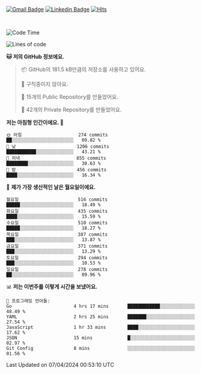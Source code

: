 [![Gmail Badge](https://img.shields.io/badge/-725psh@gmail.com-c14438?style=flat&logo=Gmail&logoColor=white&link=mailto:725psh@gmail.com)](mailto:725psh@gmail.com) 
[![Linkedin Badge](https://img.shields.io/badge/-soohanpark-0072b1?style=flat&logo=Linkedin&logoColor=white&link=https://www.linkedin.com/in/soohanpark/)](https://www.linkedin.com/in/soohanpark/) 
[![Hits](https://hits.seeyoufarm.com/api/count/incr/badge.svg?url=https%3A%2F%2Fgithub.com%2FSoohan-Park&count_bg=%23000000&title_bg=%23828282&icon=gradle.svg&icon_color=%23FFFFFF&title=Visited&edge_flat=false)](https://hits.seeyoufarm.com)  

<br />

<!--START_SECTION:waka-->
![Code Time](http://img.shields.io/badge/Code%20Time-1%2C694%20hrs%2010%20mins-blue)

![Lines of code](https://img.shields.io/badge/%EC%A0%80%EB%8A%94%20%EC%97%AC%ED%83%9C%EA%B9%8C%EC%A7%80%20-6.2%20million%20%EC%A4%84%EC%9D%98%20%EC%BD%94%EB%93%9C%EB%A5%BC%20%EC%9E%91%EC%84%B1%ED%96%88%EC%96%B4%EC%9A%94.-blue)

**🐱 저의 GitHub 정보에요.** 

> 📦 GitHub의 181.5 kB만큼의 저장소를 사용하고 있어요. 
 > 
> 🚫 구직중이지 않아요.
 > 
> 📜 15개의 Public Repository를 만들었어요. 
 > 
> 🔑 42개의 Private Repository를 만들었어요. 
 > 
**저는 아침형 인간이에요. 🐤** 

```text
🌞 아침                     274 commits         ██░░░░░░░░░░░░░░░░░░░░░░░   09.82 % 
🌆 낮　                     1206 commits        ███████████░░░░░░░░░░░░░░   43.21 % 
🌃 저녁                     855 commits         ████████░░░░░░░░░░░░░░░░░   30.63 % 
🌙 밤　                     456 commits         ████░░░░░░░░░░░░░░░░░░░░░   16.34 % 
```
📅 **제가 가장 생산적인 날은 월요일이에요.** 

```text
월요일                      516 commits         █████░░░░░░░░░░░░░░░░░░░░   18.49 % 
화요일                      435 commits         ████░░░░░░░░░░░░░░░░░░░░░   15.59 % 
수요일                      510 commits         █████░░░░░░░░░░░░░░░░░░░░   18.27 % 
목요일                      387 commits         ███░░░░░░░░░░░░░░░░░░░░░░   13.87 % 
금요일                      371 commits         ███░░░░░░░░░░░░░░░░░░░░░░   13.29 % 
토요일                      294 commits         ███░░░░░░░░░░░░░░░░░░░░░░   10.53 % 
일요일                      278 commits         ██░░░░░░░░░░░░░░░░░░░░░░░   09.96 % 
```


📊 **저는 이번주를 이렇게 시간을 보냈어요.** 

```text
💬 프로그래밍 언어들: 
Go                       4 hrs 17 mins       ████████████░░░░░░░░░░░░░   48.49 % 
YAML                     2 hrs 25 mins       ███████░░░░░░░░░░░░░░░░░░   27.54 % 
JavaScript               1 hr 33 mins        ████░░░░░░░░░░░░░░░░░░░░░   17.62 % 
JSON                     15 mins             █░░░░░░░░░░░░░░░░░░░░░░░░   02.97 % 
Git Config               8 mins              ░░░░░░░░░░░░░░░░░░░░░░░░░   01.56 % 
```


 Last Updated on 07/04/2024 00:53:10 UTC
<!--END_SECTION:waka-->
